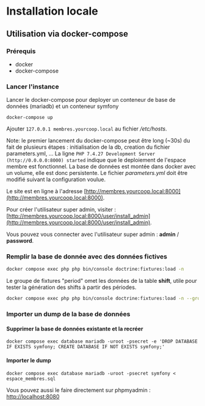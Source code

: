# Installation locale

## Utilisation via docker-compose

### Prérequis

* docker
* docker-compose

### Lancer l'instance

Lancer le docker-compose pour deployer un conteneur de base de données (mariadb) et un conteneur symfony

```shell
docker-compose up
```

Ajouter `127.0.0.1 membres.yourcoop.local` au fichier _/etc/hosts_.

Note: le premier lancement du docker-compose peut être long (~30s) du fait de plusieurs étapes : initialisation de la db, creation du fichier parameters.yml, ... La ligne `PHP 7.4.27 Development Server (http://0.0.0.0:8000) started` indique que le deploiement de l'espace membre est fonctionnel. La base de données est montée dans docker avec un volume, elle est donc persistente. Le fichier _parameters.yml_ doit être modifié suivant la configuration voulue.

Le site est en ligne à l'adresse [http://membres.yourcoop.local:8000](http://membres.yourcoop.local:8000).

Pour créer l'utilisateur super admin, visiter :
[http://membres.yourcoop.local:8000/user/install_admin](http://membres.yourcoop.local:8000/user/install_admin).

Vous pouvez vous connecter avec l'utilisateur super admin :
**admin** / **password**.

### Remplir la base de donnée avec des données fictives

```bash
docker compose exec php php bin/console doctrine:fixtures:load -n
```
Le groupe de fixtures "period" omet les données de la table **shift**, utile pour tester la génération des shifts à partir des périodes. 

```bash
docker compose exec php php bin/console doctrine:fixtures:load -n --group=period
```

### Importer un dump de la base de données

#### Supprimer la base de données existante et la recréer
```shell
docker compose exec database mariadb -uroot -psecret -e 'DROP DATABASE IF EXISTS symfony; CREATE DATABASE IF NOT EXISTS symfony;'
```

#### Importer le dump
```shell
docker compose exec database mariadb -uroot -psecret symfony < espace_membres.sql
```

Vous pouvez aussi le faire directement sur phpmyadmin : [http://localhost:8080](http://localhost:8080)


